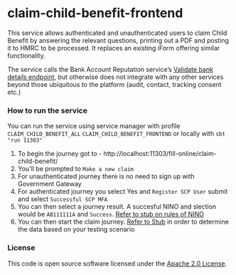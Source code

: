 
# claim-child-benefit-frontend

This service allows authenticated and unauthenticated users to claim Child Benefit by answering the relevant questions, printing out a PDF and posting it to HMRC to be processed.  It replaces an existing iForm offering similar functionality.

The service calls the Bank Account Reputation service’s [Validate bank details endpoint](https://github.com/hmrc/bank-account-reputation/blob/main/docs/eiscd/v3/validateBankDetails.md), but otherwise does not integrate with any other services beyond those ubiquitous to the platform (audit, contact, tracking consent etc.)

### How to run the service
You can run the service using service manager with profile `CLAIM_CHILD_BENEFIT_ALL` `CLAIM_CHILD_BENEFIT_FRONTEND` or locally with `sbt "run 11303"`

1. To begin the journey got to - http://localhost:11303/fill-online/claim-child-benefit/
2. You'll be prompted to `Make a new claim`
3. For unauthenticated journey there is no need to sign up with Government Gateway
4. For authenticated journey you select Yes and `Register SCP User` submit and select `Successful SCP MFA`
5. You can then select a journey result. A succesful NINO and slection would be `AB111111A` and `Success`. [Refer to stub on rules of NINO](https://github.com/hmrc/claim-child-benefit-stub#get--------individualsdetailsninonino)
6. You can then start the claim journey. [Refer to Stub](https://github.com/hmrc/claim-child-benefit-stub) in order to determine the data based on your testing scenario 


### License

This code is open source software licensed under the [Apache 2.0 License]("http://www.apache.org/licenses/LICENSE-2.0.html").
